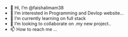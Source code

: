 - 👋 Hi, I’m @faishalimam38
- 👀 I’m interested in Programming and Devlop website...
- 🌱 I’m currently learning on full stack 
- 💞️ I’m looking to collaborate on .my new project..
- 📫 How to reach me ...

<!---
faishalimam38/faishalimam38 is a ✨ special ✨ repository because its `README.md` (this file) appears on your GitHub profile.
You can click the Preview link to take a look at your changes.
--->

